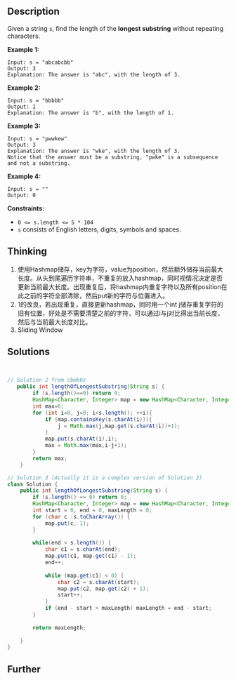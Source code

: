 ## Description

Given a string `s`, find the length of the **longest substring** without repeating characters.

 

**Example 1:**

```
Input: s = "abcabcbb"
Output: 3
Explanation: The answer is "abc", with the length of 3.
```

**Example 2:**

```
Input: s = "bbbbb"
Output: 1
Explanation: The answer is "b", with the length of 1.
```

**Example 3:**

```
Input: s = "pwwkew"
Output: 3
Explanation: The answer is "wke", with the length of 3.
Notice that the answer must be a substring, "pwke" is a subsequence and not a substring.
```

**Example 4:**

```
Input: s = ""
Output: 0
```

 

**Constraints:**

- `0 <= s.length <= 5 * 104`
- `s` consists of English letters, digits, symbols and spaces.

## Thinking

1. 使用Hashmap储存，key为字符，value为position，然后额外储存当前最大长度。从头到尾遍历字符串，不重复的放入hashmap，同时视情况决定是否更新当前最大长度。出现重复后，将hashmap内重复字符以及所有position在此之前的字符全部清除，然后put新的字符与位置进入。
2. 1的改良，若出现重复，直接更新hashmap，同时用一个int j储存重复字符的旧有位置，好处是不需要清楚之前的字符，可以通过i与j对比得出当前长度，然后与当前最大长度对比。
3. Sliding Window

## Solutions

~~~java


// Solution 2 from cbmbbz
   public int lengthOfLongestSubstring(String s) {
        if (s.length()==0) return 0;
        HashMap<Character, Integer> map = new HashMap<Character, Integer>();
        int max=0;
        for (int i=0, j=0; i<s.length(); ++i){
            if (map.containsKey(s.charAt(i))){
                j = Math.max(j,map.get(s.charAt(i))+1);
            }
            map.put(s.charAt(i),i);
            max = Math.max(max,i-j+1);
        }
        return max;
    }

// Solution 3 (Actually it is a complex version of Solution 2)
class Solution {
    public int lengthOfLongestSubstring(String s) {
        if (s.length() == 0) return 0;
        HashMap<Character, Integer> map = new HashMap<Character, Integer>();
        int start = 0, end = 0, maxLength = 0;
        for (char c :s.toCharArray()) {
            map.put(c, 1);
        }
        
        while(end < s.length()) {
            char c1 = s.charAt(end);
            map.put(c1, map.get(c1) - 1);
            end++;
            
            while (map.get(c1) < 0) {
                char c2 = s.charAt(start);
                map.put(c2, map.get(c2) + 1);
                start++;
            }
            if (end - start > maxLength) maxLength = end - start;
        }
        
        return maxLength;
        
    }
}
~~~



## Further

